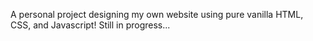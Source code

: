 A personal project designing my own website using pure vanilla HTML, CSS, and Javascript! Still in progress...
